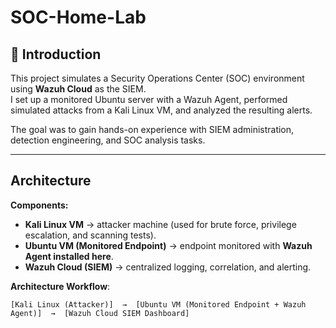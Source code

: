 # SOC-Home-Lab

## 📖 Introduction
This project simulates a Security Operations Center (SOC) environment using **Wazuh Cloud** as the SIEM.  
I set up a monitored Ubuntu server with a Wazuh Agent, performed simulated attacks from a Kali Linux VM, and analyzed the resulting alerts.  

The goal was to gain hands-on experience with SIEM administration, detection engineering, and SOC analysis tasks.

---

##  Architecture

**Components:**
- **Kali Linux VM** → attacker machine (used for brute force, privilege escalation, and scanning tests).
- **Ubuntu VM (Monitored Endpoint)** → endpoint monitored with **Wazuh Agent installed here**.
- **Wazuh Cloud (SIEM)** → centralized logging, correlation, and alerting.

**Architecture Workflow**:
```plaintext
[Kali Linux (Attacker)]  →  [Ubuntu VM (Monitored Endpoint + Wazuh Agent)]  →  [Wazuh Cloud SIEM Dashboard]







